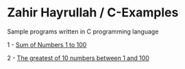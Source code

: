 Zahir Hayrullah / C-Examples
===============================

Sample programs written in C programming language

1 - <a href="https://github.com/zaherkhirullah/C-Examples/blob/main/sum_of_numbers_1_to_100.c">Sum of Numbers 1 to 100</a><br/>

2 - <a href="https://github.com/zaherkhirullah/C-Examples/blob/main/the_greatest_of_10_numbers_between_1_and_100.c">The greatest of 10 numbers between 1 and 100</a><br/>
